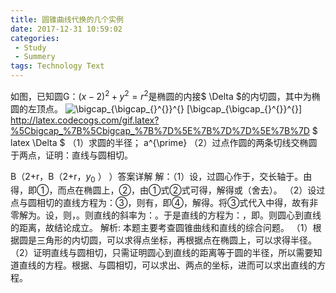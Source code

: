 ```yaml
---
title: 圆锥曲线代换的几个实例
date: 2017-12-31 10:59:02
categories: 
 - Study
 - Summery
tags: Technology Text
---
```

如图，已知圆G：$(x-2)^{2}+y^{2}=r^{2}$是椭圆的内接$ \Delta $的内切圆，其中为椭圆的左顶点。
<img src="http://latex.codecogs.com/gif.latex?\bigcap_{\bigcap_{}^{}}^{}" title="\bigcap_{\bigcap_{}^{}}^{}" />
\[\bigcap_{\bigcap_{}^{}}^{}\]
http://latex.codecogs.com/gif.latex?%5Cbigcap_%7B%5Cbigcap_%7B%7D%5E%7B%7D%7D%5E%7B%7D
$ latex \Delta $ 
（1）求圆的半径；
a^{\prime}
（2）过点作圆的两条切线交椭圆于两点，证明：直线与圆相切。

B（2+r，B（2+r，$y_{0}$ ） ）答案详解
解：（1）设，过圆心作于，交长轴于。由得，即①，而点在椭圆上，②，由①式②式可得，解得或（舍去）。
（2）设过点与圆相切的直线方程为：③，则有，即④，解得。将③式代入中得，故有非零解为。设，则，。则直线的斜率为：。于是直线的方程为：，即。则圆心到直线的距离，故结论成立。
解析:
本题主要考查圆锥曲线和直线的综合问题。
（1）根据圆是三角形的内切圆，可以求得点坐标，再根据点在椭圆上，可以求得半径。
（2）证明直线与圆相切，只需证明圆心到直线的距离等于圆的半径，所以需要知道直线的方程。根据、与圆相切，可以求出、两点的坐标，进而可以求出直线的方程。